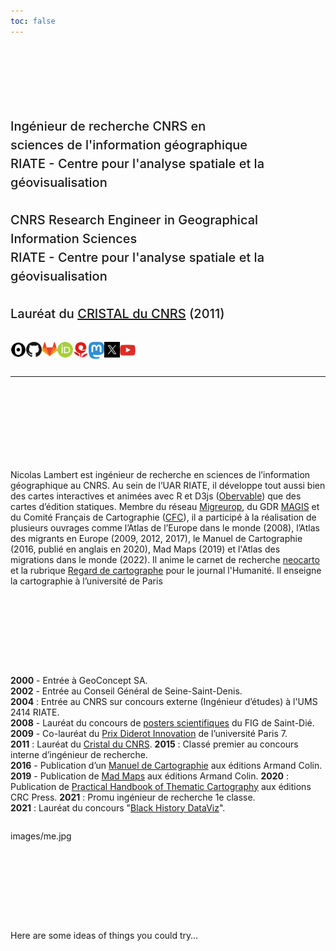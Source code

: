 ```yaml
---
toc: false
---
```


<style>

.hero {
  display: flex;
  flex-direction: column;
  align-items: left;
  font-family: var(--sans-serif);
  text-wrap: balance;
  text-align: left;
}

.hero h1 {
  margin: 2rem 0;
  max-width: none;
  font-size: 10vw;
  font-weight: 700;
  line-height: 1;
  background: linear-gradient(30deg, var(--theme-foreground-focus), currentColor);
  -webkit-background-clip: text;
  -webkit-text-fill-color: transparent;
  background-clip: text;
}

.hero h2 {
  margin: 0;
  max-width: 34em;
  font-size: 20px;
  font-style: initial;
  font-weight: 500;
  line-height: 1.5;
  color: var(--theme-foreground-muted);
}

.center {
vertical-align: middle;
  display: flex;
}



@media (min-width: 640px) {
  .hero h1 {
    font-size: 50px;


  }
}

</style>



<div class = "hero"><h1>Nicolas Lambert</h1></div>



<div class = "hero"><h2>Ingénieur de recherche CNRS en sciences de l'information géographique<br/>
RIATE - Centre pour l'analyse spatiale et la géovisualisation<br/><br/>
CNRS Research Engineer in Geographical Information Sciences<br/>
RIATE - Centre pour l'analyse spatiale et la géovisualisation<br/><br/>


<div class = "hero"><h2>Lauréat du <a href ="https://www.cnrs.fr/sites/default/files/download-file/LambertN.pdf" target = "_BLANK">CRISTAL du CNRS</a> (2011)</h2></div><br/>


<div class="grid grid-cols-4 center" >
  <div class="card">
<a href ="https://observablehq.com/@neocartocnrs" target="_BLANK"><img src ="images/qq4vXsM7-80x80.png" width="25px"></img></a>
  </div>
    <div class="card">
<a href ="https://github.com/neocarto" target="_BLANK"><img src ="images/github.png" width="25px"></img></a>
  </div>
  <div class="card">
<a href ="https://gitlab.huma-num.fr/nlambert" target="_BLANK"><img src ="images/GitLab_Logo.svg-300x277.png" width="25px"></img></a></div>
  <div class="card">
<a href ="https://orcid.org/0000-0003-4976-6560" target="_BLANK"><img src ="images/orcid-logo.png" width="25px"></img></a>
  </div>
  <div class="card">
<a href ="https://neocarto.hypotheses.org/" target="_BLANK"><img src ="images/hypothese.png" width="25px"></img></a>
  </div>
  <div class="card">
 <a href ="https://vis.social/@neocarto" target="_BLANK"><img src ="images/mastodon.png" width="25px"></img></a>
  </div>
  <div class="card">
    <a href ="https://twitter.com/neocartocnrs" target="_BLANK"><img src ="images/X.jpg" width="25px"></img></a>
  </div>
  <div class="card">
   <a href ="https://www.youtube.com/channel/UCoZLDHWvG1cp4h6IH4nIegQ" target="_BLANK"><img src ="images/youtube.png" width="25px"></img></a><br/>
  </div>
</div>




<div align = "left">








</div>

<hr/>

# Travaux

Nicolas Lambert est ingénieur de recherche en sciences de l’information géographique au CNRS. Au sein de l’UAR RIATE, il développe tout aussi bien des cartes interactives et animées avec R et D3js ([Obervable](https://observablehq.com/@neocartocnrs?tab=profile)) que des cartes d’édition statiques. Membre du réseau [Migreurop](https://migreurop.org/), du GDR [MAGIS](https://github.com/magisAR9) et du Comité Français de Cartographie ([CFC](https://www.lecfc.fr/)), il a participé à la réalisation de plusieurs ouvrages comme l’Atlas de l’Europe dans le monde (2008), l’Atlas des migrants en Europe (2009, 2012, 2017), le Manuel de Cartographie (2016, publié en anglais en 2020), Mad Maps (2019) et l'Atlas des migrations dans le monde (2022). Il anime le carnet de recherche [neocarto](https://neocarto.hypotheses.org/) et la rubrique [Regard de cartographe](https://www.humanite.fr/mot-cle/regard-de-cartographe) pour le journal l'Humanité. Il enseigne la cartographie à l’université de Paris

# Parcours

<b>2000</b> - Entrée à GeoConcept SA.<br/><b>2002</b> - Entrée au Conseil Général de Seine-Saint-Denis.<br/><b>2004</b> : Entrée au CNRS sur concours externe (Ingénieur d’études) à l'UMS 2414 RIATE.<br/><b>2008</b> - Lauréat du concours de <a href ="http://mappemonde-archive.mgm.fr/num20/fig08/fig08401.html#:~:text=Mourir%20aux%20fronti%C3%A8res%20de%20l'Europe&text=R%C3%A9alis%C3%A9%20pour%20la%2019e,%2D%20Europe%20in%20the%20World">posters scientifiques</a> du FIG de Saint-Dié.<br/><b>2009</b> - Co-lauréat du [Prix Diderot Innovation](https://blog.espci.fr/actualites/files/2009/11/EFort-PrixDiderot2009.pdf) de l’université Paris 7.<br/><b>2011</b> : Lauréat du [Cristal du CNRS](http://www.cnrs.fr/sites/default/files/download-file/LambertN.pdf). **2015** : Classé premier au concours interne d’ingénieur de recherche.<br/><b>2016</b> - Publication d’un [Manuel de Cartographie](https://www.armand-colin.com/manuel-de-cartographie-principes-methodes-applications-9782200612856) aux éditions Armand Colin.<br><b>2019</b> - Publication de [Mad Maps](https://www.armand-colin.com/mad-maps-latlas-qui-va-changer-votre-vision-du-monde-9782200625825) aux éditions Armand Colin. **2020** : Publication de [Practical Handbook of Thematic Cartography](https://www.taylorfrancis.com/books/practical-handbook-thematic-cartography-nicolas-lambert-christine-zanin/10.1201/9780429291968) aux éditions CRC Press. **2021** : Promu ingénieur de recherche 1e classe. <br><b>2021</b> : Lauréat du concours "[Black History DataViz](https://observablehq.com/@observablehq/announcing-the-black-history-dataviz-contest-winners)".

images/me.jpg


# Voir aussi...

Here are some ideas of things you could try…


